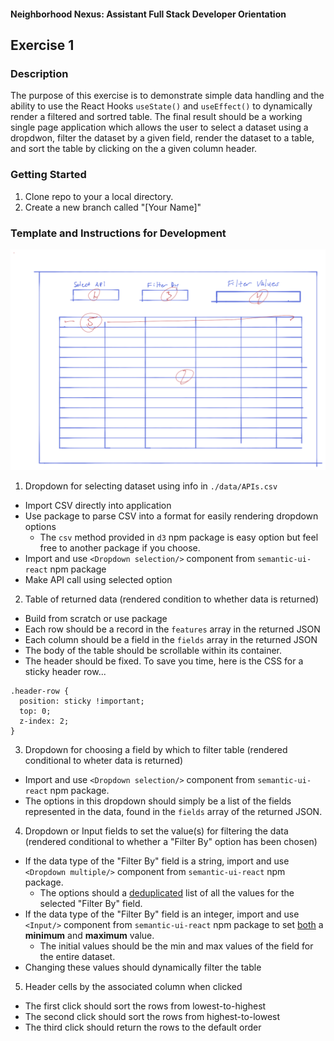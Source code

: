 #### Neighborhood Nexus: Assistant Full Stack Developer Orientation
## Exercise 1

### Description
The purpose of this exercise is to demonstrate simple data handling and the ability to use the React Hooks ```useState()``` and ```useEffect()``` to dynamically render a filtered and sortred table.  The final result should be a working single page application which allows the user to select a dataset using a dropdwon, filter the dataset by a given field, render the dataset to a table, and sort the table by clicking on the a given column header.

### Getting Started
1. Clone repo to your a local directory.
2. Create a new branch called "[Your Name]"
 
### Template and Instructions for Development
![template image](./template/template.png)
1. Dropdown for selecting dataset using info in ```./data/APIs.csv```
  * Import CSV directly into application
  * Use package to parse CSV into a format for easily rendering dropdown options
    * The ```csv``` method provided in ```d3``` npm package is easy option but feel free to another package if you choose.
  * Import and use ```<Dropdown selection/>``` component from ```semantic-ui-react``` npm package
  * Make API call using selected option 
2. Table of returned data (rendered condition to whether data is returned)
  * Build from scratch or use package
  * Each row should be a record in the ```features``` array in the returned JSON
  * Each column should be a field in the ```fields``` array in the returned JSON
  * The body of the table should be scrollable within its container.
  * The header should be fixed.  To save you time, here is the CSS for a sticky header row...
  ```
  .header-row {
    position: sticky !important;
    top: 0;
    z-index: 2;
  }
  ```
3. Dropdown for choosing a field by which to filter table (rendered conditional to wheter data is returned)
  * Import and use ```<Dropdown selection/>``` component from ```semantic-ui-react``` npm package.
  * The options in this dropdown should simply be a list of the fields represented in the data, found in the ```fields``` array of the returned JSON.
4. Dropdown or Input fields to set the value(s) for filtering the data (rendered conditional to whether a "Filter By" option has been chosen)
  * If the data type of the "Filter By" field is a string, import and use ```<Dropdown multiple/>``` component from ```semantic-ui-react``` npm package.
    * The options should a <u>deduplicated</u> list of all the  values for the selected "Filter By" field.
  * If the data type of the "Filter By" field is an integer, import and use ```<Input/>``` component from ```semantic-ui-react``` npm package to set <u>both</u> a <b>minimum</b> and <b>maximum</b> value.
    * The initial values should be the min and max values of the field for the entire dataset.
  * Changing these values should dynamically filter the table
5. Header cells by the associated column when clicked
  * The first click should sort the rows from lowest-to-highest
  * The second click should sort the rows from highest-to-lowest
  * The third click should return the rows to the default order